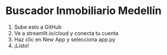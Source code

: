 # Buscador Inmobiliario Medellín

1. Sube esto a GitHub
2. Ve a streamlit.io/cloud y conecta tu cuenta
3. Haz clic en New App y selecciona app.py
4. ¡Listo!